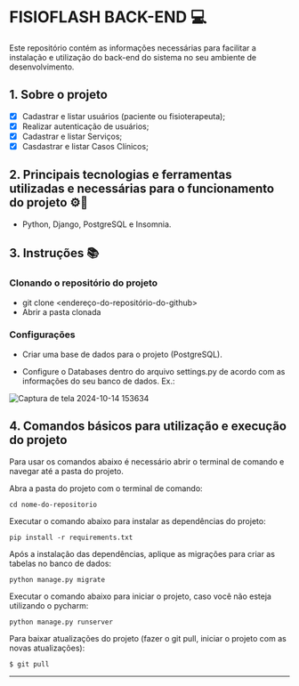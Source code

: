 # FISIOFLASH BACK-END 💻

Este repositório contém as informações necessárias para facilitar a instalação e utilização do back-end do sistema no seu ambiente de desenvolvimento. 

## 1. Sobre o projeto

- [x] Cadastrar e listar usuários (paciente ou fisioterapeuta);
- [x] Realizar autenticação de usuários;
- [x] Cadastrar  e listar Serviços;
- [x] Casdastrar e listar Casos Clínicos;

## 2. Principais tecnologias e ferramentas utilizadas e necessárias para o funcionamento do projeto ⚙📲

- Python, Django, PostgreSQL e Insomnia.

## 3. Instruções 📚 
 
### Clonando o repositório do projeto

  - git clone <endereço-do-repositório-do-github>
  - Abrir a pasta clonada

### Configurações

- Criar uma base de dados para o projeto (PostgreSQL).

- Configure o Databases dentro do arquivo settings.py de acordo com as informações do seu banco de dados. Ex.:
  
![Captura de tela 2024-10-14 153634](https://github.com/user-attachments/assets/17789cb9-19fc-4dd7-b145-1019b1fd5130)
 
## 4. Comandos básicos para utilização e execução do projeto

Para usar os comandos abaixo é necessário abrir o terminal de comando e navegar até a pasta do projeto.

Abra a pasta do projeto com o terminal de comando:

`
cd nome-do-repositorio
`

Executar o comando abaixo para instalar as dependências do projeto:

`
pip install -r requirements.txt
`

Após a instalação das dependências, aplique as migrações para criar as tabelas no banco de dados:

`
python manage.py migrate
`

Executar o comando abaixo para iniciar o projeto, caso você não esteja utilizando o pycharm:

`
python manage.py runserver
`

Para baixar atualizações do projeto (fazer o git pull, iniciar o projeto com as novas atualizações):

`
$ git pull
`

-------------------------------------------------------------------------------------------------------------------
  

  
